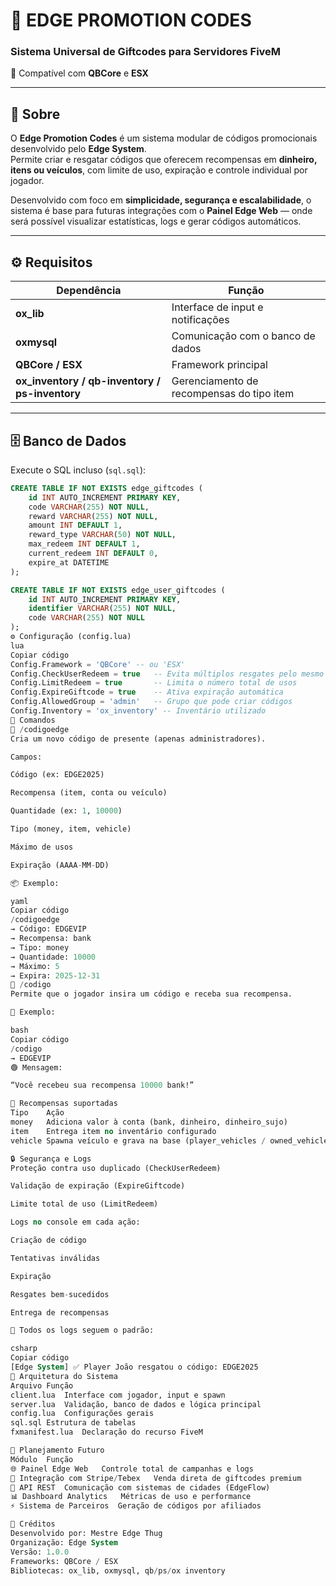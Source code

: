 # 🎁 EDGE PROMOTION CODES  
### Sistema Universal de Giftcodes para Servidores FiveM  
💎 Compatível com **QBCore** e **ESX**

---

## 🧩 Sobre

O **Edge Promotion Codes** é um sistema modular de códigos promocionais desenvolvido pelo **Edge System**.  
Permite criar e resgatar códigos que oferecem recompensas em **dinheiro, itens ou veículos**, com limite de uso, expiração e controle individual por jogador.

Desenvolvido com foco em **simplicidade, segurança e escalabilidade**, o sistema é base para futuras integrações com o **Painel Edge Web** — onde será possível visualizar estatísticas, logs e gerar códigos automáticos.

---

## ⚙️ Requisitos

| Dependência | Função |
|--------------|--------|
| **ox_lib** | Interface de input e notificações |
| **oxmysql** | Comunicação com o banco de dados |
| **QBCore / ESX** | Framework principal |
| **ox_inventory / qb-inventory / ps-inventory** | Gerenciamento de recompensas do tipo item |

---

## 🗄️ Banco de Dados

Execute o SQL incluso (`sql.sql`):

```sql
CREATE TABLE IF NOT EXISTS edge_giftcodes (
    id INT AUTO_INCREMENT PRIMARY KEY,
    code VARCHAR(255) NOT NULL,
    reward VARCHAR(255) NOT NULL,
    amount INT DEFAULT 1,
    reward_type VARCHAR(50) NOT NULL,
    max_redeem INT DEFAULT 1,
    current_redeem INT DEFAULT 0,
    expire_at DATETIME
);

CREATE TABLE IF NOT EXISTS edge_user_giftcodes (
    id INT AUTO_INCREMENT PRIMARY KEY,
    identifier VARCHAR(255) NOT NULL,
    code VARCHAR(255) NOT NULL
);
⚙️ Configuração (config.lua)
lua
Copiar código
Config.Framework = 'QBCore' -- ou 'ESX'
Config.CheckUserRedeem = true   -- Evita múltiplos resgates pelo mesmo jogador
Config.LimitRedeem = true       -- Limita o número total de usos
Config.ExpireGiftcode = true    -- Ativa expiração automática
Config.AllowedGroup = 'admin'   -- Grupo que pode criar códigos
Config.Inventory = 'ox_inventory' -- Inventário utilizado
💬 Comandos
👑 /codigoedge
Cria um novo código de presente (apenas administradores).

Campos:

Código (ex: EDGE2025)

Recompensa (item, conta ou veículo)

Quantidade (ex: 1, 10000)

Tipo (money, item, vehicle)

Máximo de usos

Expiração (AAAA-MM-DD)

📦 Exemplo:

yaml
Copiar código
/codigoedge
→ Código: EDGEVIP
→ Recompensa: bank
→ Tipo: money
→ Quantidade: 10000
→ Máximo: 5
→ Expira: 2025-12-31
💬 /codigo
Permite que o jogador insira um código e receba sua recompensa.

📜 Exemplo:

bash
Copiar código
/codigo
→ EDGEVIP
🟢 Mensagem:

“Você recebeu sua recompensa 10000 bank!”

🚗 Recompensas suportadas
Tipo	Ação
money	Adiciona valor à conta (bank, dinheiro, dinheiro_sujo)
item	Entrega item no inventário configurado
vehicle	Spawna veículo e grava na base (player_vehicles / owned_vehicles)

🔒 Segurança e Logs
Proteção contra uso duplicado (CheckUserRedeem)

Validação de expiração (ExpireGiftcode)

Limite total de uso (LimitRedeem)

Logs no console em cada ação:

Criação de código

Tentativas inválidas

Expiração

Resgates bem-sucedidos

Entrega de recompensas

🧠 Todos os logs seguem o padrão:

csharp
Copiar código
[Edge System] ✅ Player João resgatou o código: EDGE2025
🧱 Arquitetura do Sistema
Arquivo	Função
client.lua	Interface com jogador, input e spawn
server.lua	Validação, banco de dados e lógica principal
config.lua	Configurações gerais
sql.sql	Estrutura de tabelas
fxmanifest.lua	Declaração do recurso FiveM

🧠 Planejamento Futuro
Módulo	Função
🌐 Painel Edge Web	Controle total de campanhas e logs
💸 Integração com Stripe/Tebex	Venda direta de giftcodes premium
🧩 API REST	Comunicação com sistemas de cidades (EdgeFlow)
📊 Dashboard Analytics	Métricas de uso e performance
⚡ Sistema de Parceiros	Geração de códigos por afiliados

💚 Créditos
Desenvolvido por: Mestre Edge Thug
Organização: Edge System
Versão: 1.0.0
Frameworks: QBCore / ESX
Bibliotecas: ox_lib, oxmysql, qb/ps/ox inventory